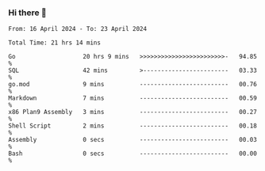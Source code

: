 ### Hi there 👋

<!--
**zhumeme/zhumeme** is a ✨ _special_ ✨ repository because its `README.md` (this file) appears on your GitHub profile.

Here are some ideas to get you started:

- 🔭 I’m currently working on ...
- 🌱 I’m currently learning ...
- 👯 I’m looking to collaborate on ...
- 🤔 I’m looking for help with ...
- 💬 Ask me about ...
- 📫 How to reach me: ...
- 😄 Pronouns: ...
- ⚡ Fun fact: ...
-->

<!--START_SECTION:waka-->

```all_time
From: 16 April 2024 - To: 23 April 2024

Total Time: 21 hrs 14 mins

Go                   20 hrs 9 mins   >>>>>>>>>>>>>>>>>>>>>>>>-   94.85 %
SQL                  42 mins         >------------------------   03.33 %
go.mod               9 mins          -------------------------   00.76 %
Markdown             7 mins          -------------------------   00.59 %
x86 Plan9 Assembly   3 mins          -------------------------   00.27 %
Shell Script         2 mins          -------------------------   00.18 %
Assembly             0 secs          -------------------------   00.03 %
Bash                 0 secs          -------------------------   00.00 %
```

<!--END_SECTION:waka-->
